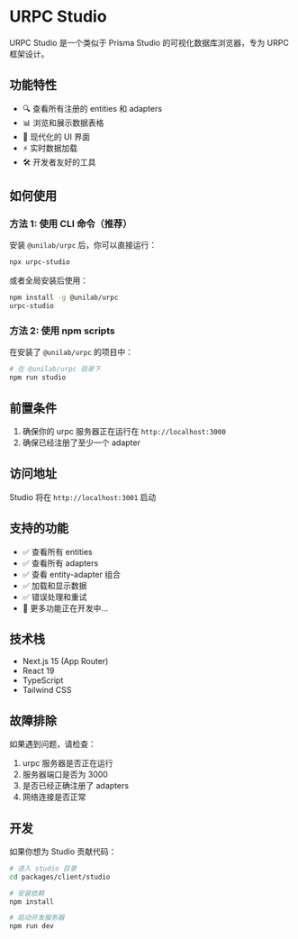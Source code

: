 # URPC Studio

URPC Studio 是一个类似于 Prisma Studio 的可视化数据库浏览器，专为 URPC 框架设计。

## 功能特性

- 🔍 查看所有注册的 entities 和 adapters
- 📊 浏览和展示数据表格
- 🎨 现代化的 UI 界面
- ⚡ 实时数据加载
- 🛠️ 开发者友好的工具

## 如何使用

### 方法 1: 使用 CLI 命令（推荐）

安装 `@unilab/urpc` 后，你可以直接运行：

```bash
npx urpc-studio
```

或者全局安装后使用：

```bash
npm install -g @unilab/urpc
urpc-studio
```

### 方法 2: 使用 npm scripts

在安装了 `@unilab/urpc` 的项目中：

```bash
# 在 @unilab/urpc 目录下
npm run studio
```

## 前置条件

1. 确保你的 urpc 服务器正在运行在 `http://localhost:3000`
2. 确保已经注册了至少一个 adapter

## 访问地址

Studio 将在 `http://localhost:3001` 启动

## 支持的功能

- ✅ 查看所有 entities
- ✅ 查看所有 adapters  
- ✅ 查看 entity-adapter 组合
- ✅ 加载和显示数据
- ✅ 错误处理和重试
- 🔄 更多功能正在开发中...

## 技术栈

- Next.js 15 (App Router)
- React 19
- TypeScript
- Tailwind CSS

## 故障排除

如果遇到问题，请检查：

1. urpc 服务器是否正在运行
2. 服务器端口是否为 3000
3. 是否已经正确注册了 adapters
4. 网络连接是否正常

## 开发

如果你想为 Studio 贡献代码：

```bash
# 进入 studio 目录
cd packages/client/studio

# 安装依赖
npm install

# 启动开发服务器
npm run dev
``` 